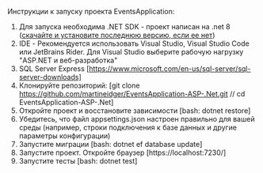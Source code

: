 Инструкции к запуску проекта EventsApplication:
1) Для запуска необходима .NET SDK - проект написан на .net 8 ([скачайте и установите последнюю версию, если ее нет](https://dotnet.microsoft.com/en-us/download))
2) IDE - Рекомендуется использовать Visual Studio, Visual Studio Code или JetBrains Rider. Для Visual Studio выберите рабочую нагрузку "ASP.NET и веб-разработка"
3) SQL Server Express [https://www.microsoft.com/en-us/sql-server/sql-server-downloads]
4) Клонируйте репозиторий: [git clone https://github.com/martineidger/EventsApplication-ASP-.Net.git // cd EventsApplication-ASP-.Net]
5) Откройте проект и восстановите зависимости [bash: dotnet restore]
6) Убедитесь, что файл appsettings.json настроен правильно для вашей среды (например, строки подключения к базе данных и другие параметры конфигурации)
7) Запустите миграции [bash: dotnet ef database update]
8) Запустите проект. Откройте браузер [https://localhost:7230/]
9) Запустите тесты [bash: dotnet test]
